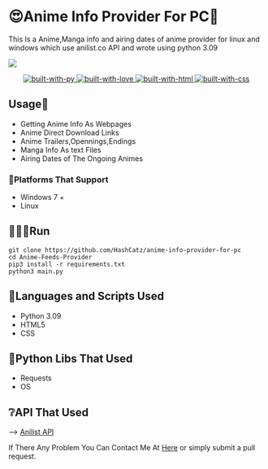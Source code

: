 # 😍Anime Info Provider For PC👻
This Is a Anime,Manga info and airing dates of anime provider for linux and windows which use anilist.co API and wrote using python 3.09

<img align="justify" src="https://wallpapercave.com/dwp1x/wp4304758.png">
<p align="center">
    <a href="https://python.org">
        <img src="https://forthebadge.com/images/badges/made-with-python.svg" alt="built-with-py">
    </a>
    <a href="https://GitHub.com/TR0J3N">
        <img src="http://ForTheBadge.com/images/badges/built-with-love.svg" alt="built-with-love">
    </a>
    <a href="http://en.wikipedia.org/wiki/HTML">
        <img src="https://forthebadge.com/images/badges/uses-html.svg" alt="built-with-html">
    </a>
    <a href="https://en.wikipedia.org/wiki/CSS">
        <img src="https://forthebadge.com/images/badges/uses-css.svg" alt="built-with-css">
    </a>
  
</p>


## Usage💫
- Getting Anime Info As Webpages
- Anime Direct Download Links
- Anime Trailers,Opennings,Endings
- Manga Info As text Files
- Airing Dates of The Ongoing Animes

### 👾Platforms That Support
- Windows 7 +
- Linux

## 🏃🏻‍♂️Run
```
git clone https://github.com/HashCatz/anime-info-provider-for-pc
cd Anime-Feeds-Provider
pip3 install -r requirements.txt
python3 main.py
```
## 🍭Languages and Scripts Used
- Python 3.09
- HTML5
- CSS


## 🐍Python Libs That Used
- Requests
- OS

## ❔API That Used
--> [Anilist API](https://anilist.co)


If There Any Problem You Can Contact Me At [Here](https://t.me/troj3n) or simply submit a pull request.
